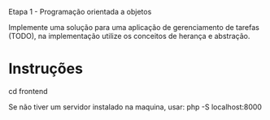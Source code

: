 Etapa 1 - Programação orientada a objetos


Implemente uma solução para uma aplicação de gerenciamento de tarefas (TODO), na implementação utilize os conceitos de herança e abstração.    

# Instruções  

cd frontend 

Se não tiver um servidor instalado na maquina, usar: php -S localhost:8000     

   

